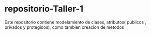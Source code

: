 # repositorio-Taller-1

Este repositorio contiene modelamiento de clases, atributos( publicos , privados y protegidos), como tambien creacion de metodos
